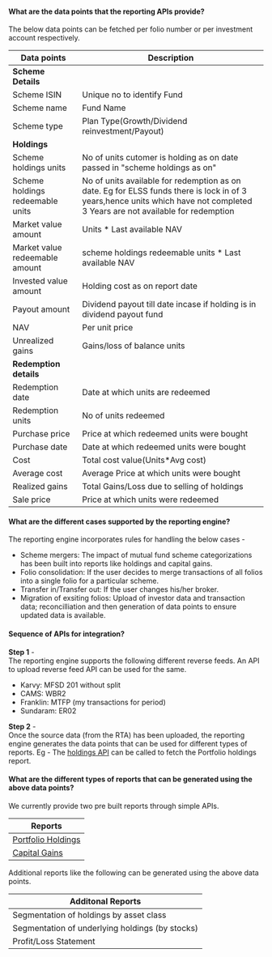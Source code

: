#### What are the data points that the reporting APIs provide?

The below data points can be fetched per folio number or per investment account respectively.

| Data points | Description |
| ---------- | ------------ |
| **Scheme Details** |
| Scheme ISIN | Unique no to identify Fund |
| Scheme name | Fund Name |
| Scheme type | Plan Type(Growth/Dividend reinvestment/Payout) |
| **Holdings** |
| Scheme holdings units | No of units cutomer is holding as on date passed in "scheme holdings as on" |
| Scheme holdings redeemable units | No of units available for redemption as on date. Eg for ELSS funds there is lock in of 3 years,hence units which have not completed 3 Years are not available for redemption |
| Market value amount | Units * Last available NAV |
| Market value redeemable amount | scheme holdings redeemable units * Last available NAV |
| Invested value amount | Holding cost as on report date |
| Payout amount | Dividend payout till date incase if holding is in dividend payout fund |
| NAV | Per unit price |
| Unrealized gains | Gains/loss of balance units |
| **Redemption details** | |
| Redemption date | Date at which units are redeemed |
| Redemption units | No of units redeemed |
| Purchase price | Price at which redeemed units were bought |
| Purchase date | Date at which redeemed units were bought |
| Cost | Total cost value(Units*Avg cost) |
| Average cost | Average Price at which units were bought |
| Realized gains | Total Gains/Loss due to selling of holdings |
| Sale price | Price at which units were redeemed |

#### What are the different cases supported by the reporting engine?

The reporting engine incorporates rules for handling the below cases - 
- Scheme mergers: The impact of mutual fund scheme categorizations has been built into reports like holdings and capital gains.
- Folio consolidation: If the user decides to merge transactions of all folios into a single folio for a particular scheme.
- Transfer in/Transfer out: If the user changes his/her broker.
- Migration of exsiting folios: Upload of investor data and transaction data; reconcilliation and then generation of data points to ensure updated data is available.


#### Sequence of APIs for integration?

**Step 1** - <br>The reporting engine supports the following different reverse feeds. 
An API to upload reverse feed API can be used for the same.

- Karvy: MFSD 201 without split
- CAMS: WBR2
- Franklin: MTFP (my transactions for period)
- Sundaram: ER02

**Step 2** - <br>Once the source data (from the RTA) has been uploaded, the reporting engine generates the data points that can be used for different types of reports.
Eg - The [holdings API](https://fintechprimitives.com/api/#get-investment-account-holdings) can be called to fetch the Portfolio holdings report.

#### What are the different types of reports that can be generated using the above data points?

We currently provide two pre built reports through simple APIs.

| Reports |
| ------- |
| [Portfolio Holdings](https://fintechprimitives.com/api/#get-investment-account-holdings) |
| [Capital Gains](https://fintechprimitives.com/api/#get-capital-gain-report) |

Additional reports like the following can be generated using the above data points.

| Additonal Reports |
| ----------------- |
| Segmentation of holdings by asset class |
| Segmentation of underlying holdings (by stocks) |
| Profit/Loss Statement | 